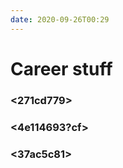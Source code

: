 ```yaml
---
date: 2020-09-26T00:29
---
```


# Career stuff

### <271cd779>
### <b660ae62>
### <4e114693?cf>
### <37ac5c81>
### <d580fcc2>
